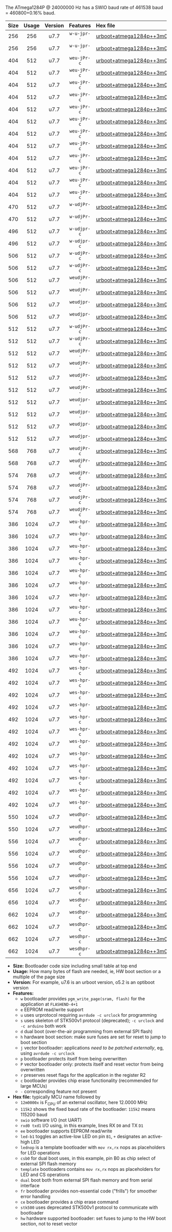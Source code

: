 The ATmega1284P @ 24000000 Hz has a SWIO baud rate of 461538 baud = 460800+0.16% baud.

|Size|Usage|Version|Features|Hex file|
|:-:|:-:|:-:|:-:|:--|
|256|256|u7.7|`w-u-jpr--`|[urboot+atmega1284p++3m0000x+++57k6_swio_rxd0_txd1.hex](https://raw.githubusercontent.com/stefanrueger/urboot.hex/main/mcus/atmega1284p/external_oscillator/fcpu++3m0000_Hz/br+++57k6_bps/urboot+atmega1284p++3m0000x+++57k6_swio_rxd0_txd1.hex)|
|256|256|u7.7|`w-u-jpr--`|[urboot+atmega1284p++3m0000x+++57k6_swio_rxd2_txd3.hex](https://raw.githubusercontent.com/stefanrueger/urboot.hex/main/mcus/atmega1284p/external_oscillator/fcpu++3m0000_Hz/br+++57k6_bps/urboot+atmega1284p++3m0000x+++57k6_swio_rxd2_txd3.hex)|
|404|512|u7.7|`weu-jPr-c`|[urboot+atmega1284p++3m0000x+++57k6_swio_rxd0_txd1_ee_led+b0_fr_ce.hex](https://raw.githubusercontent.com/stefanrueger/urboot.hex/main/mcus/atmega1284p/external_oscillator/fcpu++3m0000_Hz/br+++57k6_bps/urboot+atmega1284p++3m0000x+++57k6_swio_rxd0_txd1_ee_led+b0_fr_ce.hex)|
|404|512|u7.7|`weu-jPr-c`|[urboot+atmega1284p++3m0000x+++57k6_swio_rxd0_txd1_ee_led+b5_fr_ce.hex](https://raw.githubusercontent.com/stefanrueger/urboot.hex/main/mcus/atmega1284p/external_oscillator/fcpu++3m0000_Hz/br+++57k6_bps/urboot+atmega1284p++3m0000x+++57k6_swio_rxd0_txd1_ee_led+b5_fr_ce.hex)|
|404|512|u7.7|`weu-jPr-c`|[urboot+atmega1284p++3m0000x+++57k6_swio_rxd0_txd1_ee_led+b7_fr_ce.hex](https://raw.githubusercontent.com/stefanrueger/urboot.hex/main/mcus/atmega1284p/external_oscillator/fcpu++3m0000_Hz/br+++57k6_bps/urboot+atmega1284p++3m0000x+++57k6_swio_rxd0_txd1_ee_led+b7_fr_ce.hex)|
|404|512|u7.7|`weu-jPr-c`|[urboot+atmega1284p++3m0000x+++57k6_swio_rxd0_txd1_ee_led+c7_fr_ce.hex](https://raw.githubusercontent.com/stefanrueger/urboot.hex/main/mcus/atmega1284p/external_oscillator/fcpu++3m0000_Hz/br+++57k6_bps/urboot+atmega1284p++3m0000x+++57k6_swio_rxd0_txd1_ee_led+c7_fr_ce.hex)|
|404|512|u7.7|`weu-jPr-c`|[urboot+atmega1284p++3m0000x+++57k6_swio_rxd0_txd1_ee_led+d7_fr_ce.hex](https://raw.githubusercontent.com/stefanrueger/urboot.hex/main/mcus/atmega1284p/external_oscillator/fcpu++3m0000_Hz/br+++57k6_bps/urboot+atmega1284p++3m0000x+++57k6_swio_rxd0_txd1_ee_led+d7_fr_ce.hex)|
|404|512|u7.7|`weu-jPr-c`|[urboot+atmega1284p++3m0000x+++57k6_swio_rxd0_txd1_ee_lednop_fr_ce.hex](https://raw.githubusercontent.com/stefanrueger/urboot.hex/main/mcus/atmega1284p/external_oscillator/fcpu++3m0000_Hz/br+++57k6_bps/urboot+atmega1284p++3m0000x+++57k6_swio_rxd0_txd1_ee_lednop_fr_ce.hex)|
|404|512|u7.7|`weu-jPr-c`|[urboot+atmega1284p++3m0000x+++57k6_swio_rxd2_txd3_ee_led+b0_fr_ce.hex](https://raw.githubusercontent.com/stefanrueger/urboot.hex/main/mcus/atmega1284p/external_oscillator/fcpu++3m0000_Hz/br+++57k6_bps/urboot+atmega1284p++3m0000x+++57k6_swio_rxd2_txd3_ee_led+b0_fr_ce.hex)|
|404|512|u7.7|`weu-jPr-c`|[urboot+atmega1284p++3m0000x+++57k6_swio_rxd2_txd3_ee_led+b5_fr_ce.hex](https://raw.githubusercontent.com/stefanrueger/urboot.hex/main/mcus/atmega1284p/external_oscillator/fcpu++3m0000_Hz/br+++57k6_bps/urboot+atmega1284p++3m0000x+++57k6_swio_rxd2_txd3_ee_led+b5_fr_ce.hex)|
|404|512|u7.7|`weu-jPr-c`|[urboot+atmega1284p++3m0000x+++57k6_swio_rxd2_txd3_ee_led+b7_fr_ce.hex](https://raw.githubusercontent.com/stefanrueger/urboot.hex/main/mcus/atmega1284p/external_oscillator/fcpu++3m0000_Hz/br+++57k6_bps/urboot+atmega1284p++3m0000x+++57k6_swio_rxd2_txd3_ee_led+b7_fr_ce.hex)|
|404|512|u7.7|`weu-jPr-c`|[urboot+atmega1284p++3m0000x+++57k6_swio_rxd2_txd3_ee_led+c7_fr_ce.hex](https://raw.githubusercontent.com/stefanrueger/urboot.hex/main/mcus/atmega1284p/external_oscillator/fcpu++3m0000_Hz/br+++57k6_bps/urboot+atmega1284p++3m0000x+++57k6_swio_rxd2_txd3_ee_led+c7_fr_ce.hex)|
|404|512|u7.7|`weu-jPr-c`|[urboot+atmega1284p++3m0000x+++57k6_swio_rxd2_txd3_ee_led+d7_fr_ce.hex](https://raw.githubusercontent.com/stefanrueger/urboot.hex/main/mcus/atmega1284p/external_oscillator/fcpu++3m0000_Hz/br+++57k6_bps/urboot+atmega1284p++3m0000x+++57k6_swio_rxd2_txd3_ee_led+d7_fr_ce.hex)|
|404|512|u7.7|`weu-jPr-c`|[urboot+atmega1284p++3m0000x+++57k6_swio_rxd2_txd3_ee_lednop_fr_ce.hex](https://raw.githubusercontent.com/stefanrueger/urboot.hex/main/mcus/atmega1284p/external_oscillator/fcpu++3m0000_Hz/br+++57k6_bps/urboot+atmega1284p++3m0000x+++57k6_swio_rxd2_txd3_ee_lednop_fr_ce.hex)|
|470|512|u7.7|`w-udjPr--`|[urboot+atmega1284p++3m0000x+++57k6_swio_rxd0_txd1_template_dual_fr.hex](https://raw.githubusercontent.com/stefanrueger/urboot.hex/main/mcus/atmega1284p/external_oscillator/fcpu++3m0000_Hz/br+++57k6_bps/urboot+atmega1284p++3m0000x+++57k6_swio_rxd0_txd1_template_dual_fr.hex)|
|470|512|u7.7|`w-udjPr--`|[urboot+atmega1284p++3m0000x+++57k6_swio_rxd2_txd3_template_dual_fr.hex](https://raw.githubusercontent.com/stefanrueger/urboot.hex/main/mcus/atmega1284p/external_oscillator/fcpu++3m0000_Hz/br+++57k6_bps/urboot+atmega1284p++3m0000x+++57k6_swio_rxd2_txd3_template_dual_fr.hex)|
|496|512|u7.7|`w-udjpr-c`|[urboot+atmega1284p++3m0000x+++57k6_swio_rxd0_txd1_template_dual_fr_ce.hex](https://raw.githubusercontent.com/stefanrueger/urboot.hex/main/mcus/atmega1284p/external_oscillator/fcpu++3m0000_Hz/br+++57k6_bps/urboot+atmega1284p++3m0000x+++57k6_swio_rxd0_txd1_template_dual_fr_ce.hex)|
|496|512|u7.7|`w-udjpr-c`|[urboot+atmega1284p++3m0000x+++57k6_swio_rxd2_txd3_template_dual_fr_ce.hex](https://raw.githubusercontent.com/stefanrueger/urboot.hex/main/mcus/atmega1284p/external_oscillator/fcpu++3m0000_Hz/br+++57k6_bps/urboot+atmega1284p++3m0000x+++57k6_swio_rxd2_txd3_template_dual_fr_ce.hex)|
|506|512|u7.7|`w-udjPr-c`|[urboot+atmega1284p++3m0000x+++57k6_swio_rxd0_txd1_led+c7_csb3_dual_fr_ce.hex](https://raw.githubusercontent.com/stefanrueger/urboot.hex/main/mcus/atmega1284p/external_oscillator/fcpu++3m0000_Hz/br+++57k6_bps/urboot+atmega1284p++3m0000x+++57k6_swio_rxd0_txd1_led+c7_csb3_dual_fr_ce.hex)|
|506|512|u7.7|`w-udjPr-c`|[urboot+atmega1284p++3m0000x+++57k6_swio_rxd2_txd3_led+c7_csb3_dual_fr_ce.hex](https://raw.githubusercontent.com/stefanrueger/urboot.hex/main/mcus/atmega1284p/external_oscillator/fcpu++3m0000_Hz/br+++57k6_bps/urboot+atmega1284p++3m0000x+++57k6_swio_rxd2_txd3_led+c7_csb3_dual_fr_ce.hex)|
|506|512|u7.7|`weudjPr--`|[urboot+atmega1284p++3m0000x+++57k6_swio_rxd0_txd1_ee_led+c7_csb3_dual.hex](https://raw.githubusercontent.com/stefanrueger/urboot.hex/main/mcus/atmega1284p/external_oscillator/fcpu++3m0000_Hz/br+++57k6_bps/urboot+atmega1284p++3m0000x+++57k6_swio_rxd0_txd1_ee_led+c7_csb3_dual.hex)|
|506|512|u7.7|`weudjPr--`|[urboot+atmega1284p++3m0000x+++57k6_swio_rxd2_txd3_ee_led+c7_csb3_dual.hex](https://raw.githubusercontent.com/stefanrueger/urboot.hex/main/mcus/atmega1284p/external_oscillator/fcpu++3m0000_Hz/br+++57k6_bps/urboot+atmega1284p++3m0000x+++57k6_swio_rxd2_txd3_ee_led+c7_csb3_dual.hex)|
|506|512|u7.7|`weudjpr--`|[urboot+atmega1284p++3m0000x+++57k6_swio_rxd0_txd1_ee_led+c7_csb3_dual_fr.hex](https://raw.githubusercontent.com/stefanrueger/urboot.hex/main/mcus/atmega1284p/external_oscillator/fcpu++3m0000_Hz/br+++57k6_bps/urboot+atmega1284p++3m0000x+++57k6_swio_rxd0_txd1_ee_led+c7_csb3_dual_fr.hex)|
|506|512|u7.7|`weudjpr--`|[urboot+atmega1284p++3m0000x+++57k6_swio_rxd2_txd3_ee_led+c7_csb3_dual_fr.hex](https://raw.githubusercontent.com/stefanrueger/urboot.hex/main/mcus/atmega1284p/external_oscillator/fcpu++3m0000_Hz/br+++57k6_bps/urboot+atmega1284p++3m0000x+++57k6_swio_rxd2_txd3_ee_led+c7_csb3_dual_fr.hex)|
|512|512|u7.7|`w-udjPr-c`|[urboot+atmega1284p++3m0000x+++57k6_swio_rxd0_txd1_led+d7_csc7_dual_fr_ce.hex](https://raw.githubusercontent.com/stefanrueger/urboot.hex/main/mcus/atmega1284p/external_oscillator/fcpu++3m0000_Hz/br+++57k6_bps/urboot+atmega1284p++3m0000x+++57k6_swio_rxd0_txd1_led+d7_csc7_dual_fr_ce.hex)|
|512|512|u7.7|`w-udjPr-c`|[urboot+atmega1284p++3m0000x+++57k6_swio_rxd2_txd3_led+d7_csc7_dual_fr_ce.hex](https://raw.githubusercontent.com/stefanrueger/urboot.hex/main/mcus/atmega1284p/external_oscillator/fcpu++3m0000_Hz/br+++57k6_bps/urboot+atmega1284p++3m0000x+++57k6_swio_rxd2_txd3_led+d7_csc7_dual_fr_ce.hex)|
|512|512|u7.7|`weudjPr--`|[urboot+atmega1284p++3m0000x+++57k6_swio_rxd0_txd1_ee_led+d7_csc7_dual.hex](https://raw.githubusercontent.com/stefanrueger/urboot.hex/main/mcus/atmega1284p/external_oscillator/fcpu++3m0000_Hz/br+++57k6_bps/urboot+atmega1284p++3m0000x+++57k6_swio_rxd0_txd1_ee_led+d7_csc7_dual.hex)|
|512|512|u7.7|`weudjPr--`|[urboot+atmega1284p++3m0000x+++57k6_swio_rxd0_txd1_ee_template_dual.hex](https://raw.githubusercontent.com/stefanrueger/urboot.hex/main/mcus/atmega1284p/external_oscillator/fcpu++3m0000_Hz/br+++57k6_bps/urboot+atmega1284p++3m0000x+++57k6_swio_rxd0_txd1_ee_template_dual.hex)|
|512|512|u7.7|`weudjPr--`|[urboot+atmega1284p++3m0000x+++57k6_swio_rxd2_txd3_ee_led+d7_csc7_dual.hex](https://raw.githubusercontent.com/stefanrueger/urboot.hex/main/mcus/atmega1284p/external_oscillator/fcpu++3m0000_Hz/br+++57k6_bps/urboot+atmega1284p++3m0000x+++57k6_swio_rxd2_txd3_ee_led+d7_csc7_dual.hex)|
|512|512|u7.7|`weudjPr--`|[urboot+atmega1284p++3m0000x+++57k6_swio_rxd2_txd3_ee_template_dual.hex](https://raw.githubusercontent.com/stefanrueger/urboot.hex/main/mcus/atmega1284p/external_oscillator/fcpu++3m0000_Hz/br+++57k6_bps/urboot+atmega1284p++3m0000x+++57k6_swio_rxd2_txd3_ee_template_dual.hex)|
|512|512|u7.7|`weudjpr--`|[urboot+atmega1284p++3m0000x+++57k6_swio_rxd0_txd1_ee_led+d7_csc7_dual_fr.hex](https://raw.githubusercontent.com/stefanrueger/urboot.hex/main/mcus/atmega1284p/external_oscillator/fcpu++3m0000_Hz/br+++57k6_bps/urboot+atmega1284p++3m0000x+++57k6_swio_rxd0_txd1_ee_led+d7_csc7_dual_fr.hex)|
|512|512|u7.7|`weudjpr--`|[urboot+atmega1284p++3m0000x+++57k6_swio_rxd0_txd1_ee_template_dual_fr.hex](https://raw.githubusercontent.com/stefanrueger/urboot.hex/main/mcus/atmega1284p/external_oscillator/fcpu++3m0000_Hz/br+++57k6_bps/urboot+atmega1284p++3m0000x+++57k6_swio_rxd0_txd1_ee_template_dual_fr.hex)|
|512|512|u7.7|`weudjpr--`|[urboot+atmega1284p++3m0000x+++57k6_swio_rxd2_txd3_ee_led+d7_csc7_dual_fr.hex](https://raw.githubusercontent.com/stefanrueger/urboot.hex/main/mcus/atmega1284p/external_oscillator/fcpu++3m0000_Hz/br+++57k6_bps/urboot+atmega1284p++3m0000x+++57k6_swio_rxd2_txd3_ee_led+d7_csc7_dual_fr.hex)|
|512|512|u7.7|`weudjpr--`|[urboot+atmega1284p++3m0000x+++57k6_swio_rxd2_txd3_ee_template_dual_fr.hex](https://raw.githubusercontent.com/stefanrueger/urboot.hex/main/mcus/atmega1284p/external_oscillator/fcpu++3m0000_Hz/br+++57k6_bps/urboot+atmega1284p++3m0000x+++57k6_swio_rxd2_txd3_ee_template_dual_fr.hex)|
|568|768|u7.7|`weudjPr-c`|[urboot+atmega1284p++3m0000x+++57k6_swio_rxd0_txd1_ee_led+c7_csb3_dual_fr_ce.hex](https://raw.githubusercontent.com/stefanrueger/urboot.hex/main/mcus/atmega1284p/external_oscillator/fcpu++3m0000_Hz/br+++57k6_bps/urboot+atmega1284p++3m0000x+++57k6_swio_rxd0_txd1_ee_led+c7_csb3_dual_fr_ce.hex)|
|568|768|u7.7|`weudjPr-c`|[urboot+atmega1284p++3m0000x+++57k6_swio_rxd2_txd3_ee_led+c7_csb3_dual_fr_ce.hex](https://raw.githubusercontent.com/stefanrueger/urboot.hex/main/mcus/atmega1284p/external_oscillator/fcpu++3m0000_Hz/br+++57k6_bps/urboot+atmega1284p++3m0000x+++57k6_swio_rxd2_txd3_ee_led+c7_csb3_dual_fr_ce.hex)|
|574|768|u7.7|`weudjPr-c`|[urboot+atmega1284p++3m0000x+++57k6_swio_rxd0_txd1_ee_led+d7_csc7_dual_fr_ce.hex](https://raw.githubusercontent.com/stefanrueger/urboot.hex/main/mcus/atmega1284p/external_oscillator/fcpu++3m0000_Hz/br+++57k6_bps/urboot+atmega1284p++3m0000x+++57k6_swio_rxd0_txd1_ee_led+d7_csc7_dual_fr_ce.hex)|
|574|768|u7.7|`weudjPr-c`|[urboot+atmega1284p++3m0000x+++57k6_swio_rxd0_txd1_ee_template_dual_fr_ce.hex](https://raw.githubusercontent.com/stefanrueger/urboot.hex/main/mcus/atmega1284p/external_oscillator/fcpu++3m0000_Hz/br+++57k6_bps/urboot+atmega1284p++3m0000x+++57k6_swio_rxd0_txd1_ee_template_dual_fr_ce.hex)|
|574|768|u7.7|`weudjPr-c`|[urboot+atmega1284p++3m0000x+++57k6_swio_rxd2_txd3_ee_led+d7_csc7_dual_fr_ce.hex](https://raw.githubusercontent.com/stefanrueger/urboot.hex/main/mcus/atmega1284p/external_oscillator/fcpu++3m0000_Hz/br+++57k6_bps/urboot+atmega1284p++3m0000x+++57k6_swio_rxd2_txd3_ee_led+d7_csc7_dual_fr_ce.hex)|
|574|768|u7.7|`weudjPr-c`|[urboot+atmega1284p++3m0000x+++57k6_swio_rxd2_txd3_ee_template_dual_fr_ce.hex](https://raw.githubusercontent.com/stefanrueger/urboot.hex/main/mcus/atmega1284p/external_oscillator/fcpu++3m0000_Hz/br+++57k6_bps/urboot+atmega1284p++3m0000x+++57k6_swio_rxd2_txd3_ee_template_dual_fr_ce.hex)|
|386|1024|u7.7|`weu-hpr-c`|[urboot+atmega1284p++3m0000x+++57k6_swio_rxd0_txd1_ee_led+b0_fr_ce_hw.hex](https://raw.githubusercontent.com/stefanrueger/urboot.hex/main/mcus/atmega1284p/external_oscillator/fcpu++3m0000_Hz/br+++57k6_bps/urboot+atmega1284p++3m0000x+++57k6_swio_rxd0_txd1_ee_led+b0_fr_ce_hw.hex)|
|386|1024|u7.7|`weu-hpr-c`|[urboot+atmega1284p++3m0000x+++57k6_swio_rxd0_txd1_ee_led+b5_fr_ce_hw.hex](https://raw.githubusercontent.com/stefanrueger/urboot.hex/main/mcus/atmega1284p/external_oscillator/fcpu++3m0000_Hz/br+++57k6_bps/urboot+atmega1284p++3m0000x+++57k6_swio_rxd0_txd1_ee_led+b5_fr_ce_hw.hex)|
|386|1024|u7.7|`weu-hpr-c`|[urboot+atmega1284p++3m0000x+++57k6_swio_rxd0_txd1_ee_led+b7_fr_ce_hw.hex](https://raw.githubusercontent.com/stefanrueger/urboot.hex/main/mcus/atmega1284p/external_oscillator/fcpu++3m0000_Hz/br+++57k6_bps/urboot+atmega1284p++3m0000x+++57k6_swio_rxd0_txd1_ee_led+b7_fr_ce_hw.hex)|
|386|1024|u7.7|`weu-hpr-c`|[urboot+atmega1284p++3m0000x+++57k6_swio_rxd0_txd1_ee_led+c7_fr_ce_hw.hex](https://raw.githubusercontent.com/stefanrueger/urboot.hex/main/mcus/atmega1284p/external_oscillator/fcpu++3m0000_Hz/br+++57k6_bps/urboot+atmega1284p++3m0000x+++57k6_swio_rxd0_txd1_ee_led+c7_fr_ce_hw.hex)|
|386|1024|u7.7|`weu-hpr-c`|[urboot+atmega1284p++3m0000x+++57k6_swio_rxd0_txd1_ee_led+d7_fr_ce_hw.hex](https://raw.githubusercontent.com/stefanrueger/urboot.hex/main/mcus/atmega1284p/external_oscillator/fcpu++3m0000_Hz/br+++57k6_bps/urboot+atmega1284p++3m0000x+++57k6_swio_rxd0_txd1_ee_led+d7_fr_ce_hw.hex)|
|386|1024|u7.7|`weu-hpr-c`|[urboot+atmega1284p++3m0000x+++57k6_swio_rxd0_txd1_ee_lednop_fr_ce_hw.hex](https://raw.githubusercontent.com/stefanrueger/urboot.hex/main/mcus/atmega1284p/external_oscillator/fcpu++3m0000_Hz/br+++57k6_bps/urboot+atmega1284p++3m0000x+++57k6_swio_rxd0_txd1_ee_lednop_fr_ce_hw.hex)|
|386|1024|u7.7|`weu-hpr-c`|[urboot+atmega1284p++3m0000x+++57k6_swio_rxd2_txd3_ee_led+b0_fr_ce_hw.hex](https://raw.githubusercontent.com/stefanrueger/urboot.hex/main/mcus/atmega1284p/external_oscillator/fcpu++3m0000_Hz/br+++57k6_bps/urboot+atmega1284p++3m0000x+++57k6_swio_rxd2_txd3_ee_led+b0_fr_ce_hw.hex)|
|386|1024|u7.7|`weu-hpr-c`|[urboot+atmega1284p++3m0000x+++57k6_swio_rxd2_txd3_ee_led+b5_fr_ce_hw.hex](https://raw.githubusercontent.com/stefanrueger/urboot.hex/main/mcus/atmega1284p/external_oscillator/fcpu++3m0000_Hz/br+++57k6_bps/urboot+atmega1284p++3m0000x+++57k6_swio_rxd2_txd3_ee_led+b5_fr_ce_hw.hex)|
|386|1024|u7.7|`weu-hpr-c`|[urboot+atmega1284p++3m0000x+++57k6_swio_rxd2_txd3_ee_led+b7_fr_ce_hw.hex](https://raw.githubusercontent.com/stefanrueger/urboot.hex/main/mcus/atmega1284p/external_oscillator/fcpu++3m0000_Hz/br+++57k6_bps/urboot+atmega1284p++3m0000x+++57k6_swio_rxd2_txd3_ee_led+b7_fr_ce_hw.hex)|
|386|1024|u7.7|`weu-hpr-c`|[urboot+atmega1284p++3m0000x+++57k6_swio_rxd2_txd3_ee_led+c7_fr_ce_hw.hex](https://raw.githubusercontent.com/stefanrueger/urboot.hex/main/mcus/atmega1284p/external_oscillator/fcpu++3m0000_Hz/br+++57k6_bps/urboot+atmega1284p++3m0000x+++57k6_swio_rxd2_txd3_ee_led+c7_fr_ce_hw.hex)|
|386|1024|u7.7|`weu-hpr-c`|[urboot+atmega1284p++3m0000x+++57k6_swio_rxd2_txd3_ee_led+d7_fr_ce_hw.hex](https://raw.githubusercontent.com/stefanrueger/urboot.hex/main/mcus/atmega1284p/external_oscillator/fcpu++3m0000_Hz/br+++57k6_bps/urboot+atmega1284p++3m0000x+++57k6_swio_rxd2_txd3_ee_led+d7_fr_ce_hw.hex)|
|386|1024|u7.7|`weu-hpr-c`|[urboot+atmega1284p++3m0000x+++57k6_swio_rxd2_txd3_ee_lednop_fr_ce_hw.hex](https://raw.githubusercontent.com/stefanrueger/urboot.hex/main/mcus/atmega1284p/external_oscillator/fcpu++3m0000_Hz/br+++57k6_bps/urboot+atmega1284p++3m0000x+++57k6_swio_rxd2_txd3_ee_lednop_fr_ce_hw.hex)|
|492|1024|u7.7|`wes-hpr-c`|[urboot+atmega1284p++3m0000x+++57k6_swio_rxd0_txd1_ee_led+b0_fr_ce_stk500_hw.hex](https://raw.githubusercontent.com/stefanrueger/urboot.hex/main/mcus/atmega1284p/external_oscillator/fcpu++3m0000_Hz/br+++57k6_bps/urboot+atmega1284p++3m0000x+++57k6_swio_rxd0_txd1_ee_led+b0_fr_ce_stk500_hw.hex)|
|492|1024|u7.7|`wes-hpr-c`|[urboot+atmega1284p++3m0000x+++57k6_swio_rxd0_txd1_ee_led+b5_fr_ce_stk500_hw.hex](https://raw.githubusercontent.com/stefanrueger/urboot.hex/main/mcus/atmega1284p/external_oscillator/fcpu++3m0000_Hz/br+++57k6_bps/urboot+atmega1284p++3m0000x+++57k6_swio_rxd0_txd1_ee_led+b5_fr_ce_stk500_hw.hex)|
|492|1024|u7.7|`wes-hpr-c`|[urboot+atmega1284p++3m0000x+++57k6_swio_rxd0_txd1_ee_led+b7_fr_ce_stk500_hw.hex](https://raw.githubusercontent.com/stefanrueger/urboot.hex/main/mcus/atmega1284p/external_oscillator/fcpu++3m0000_Hz/br+++57k6_bps/urboot+atmega1284p++3m0000x+++57k6_swio_rxd0_txd1_ee_led+b7_fr_ce_stk500_hw.hex)|
|492|1024|u7.7|`wes-hpr-c`|[urboot+atmega1284p++3m0000x+++57k6_swio_rxd0_txd1_ee_led+c7_fr_ce_stk500_hw.hex](https://raw.githubusercontent.com/stefanrueger/urboot.hex/main/mcus/atmega1284p/external_oscillator/fcpu++3m0000_Hz/br+++57k6_bps/urboot+atmega1284p++3m0000x+++57k6_swio_rxd0_txd1_ee_led+c7_fr_ce_stk500_hw.hex)|
|492|1024|u7.7|`wes-hpr-c`|[urboot+atmega1284p++3m0000x+++57k6_swio_rxd0_txd1_ee_led+d7_fr_ce_stk500_hw.hex](https://raw.githubusercontent.com/stefanrueger/urboot.hex/main/mcus/atmega1284p/external_oscillator/fcpu++3m0000_Hz/br+++57k6_bps/urboot+atmega1284p++3m0000x+++57k6_swio_rxd0_txd1_ee_led+d7_fr_ce_stk500_hw.hex)|
|492|1024|u7.7|`wes-hpr-c`|[urboot+atmega1284p++3m0000x+++57k6_swio_rxd0_txd1_ee_lednop_fr_ce_stk500_hw.hex](https://raw.githubusercontent.com/stefanrueger/urboot.hex/main/mcus/atmega1284p/external_oscillator/fcpu++3m0000_Hz/br+++57k6_bps/urboot+atmega1284p++3m0000x+++57k6_swio_rxd0_txd1_ee_lednop_fr_ce_stk500_hw.hex)|
|492|1024|u7.7|`wes-hpr-c`|[urboot+atmega1284p++3m0000x+++57k6_swio_rxd2_txd3_ee_led+b0_fr_ce_stk500_hw.hex](https://raw.githubusercontent.com/stefanrueger/urboot.hex/main/mcus/atmega1284p/external_oscillator/fcpu++3m0000_Hz/br+++57k6_bps/urboot+atmega1284p++3m0000x+++57k6_swio_rxd2_txd3_ee_led+b0_fr_ce_stk500_hw.hex)|
|492|1024|u7.7|`wes-hpr-c`|[urboot+atmega1284p++3m0000x+++57k6_swio_rxd2_txd3_ee_led+b5_fr_ce_stk500_hw.hex](https://raw.githubusercontent.com/stefanrueger/urboot.hex/main/mcus/atmega1284p/external_oscillator/fcpu++3m0000_Hz/br+++57k6_bps/urboot+atmega1284p++3m0000x+++57k6_swio_rxd2_txd3_ee_led+b5_fr_ce_stk500_hw.hex)|
|492|1024|u7.7|`wes-hpr-c`|[urboot+atmega1284p++3m0000x+++57k6_swio_rxd2_txd3_ee_led+b7_fr_ce_stk500_hw.hex](https://raw.githubusercontent.com/stefanrueger/urboot.hex/main/mcus/atmega1284p/external_oscillator/fcpu++3m0000_Hz/br+++57k6_bps/urboot+atmega1284p++3m0000x+++57k6_swio_rxd2_txd3_ee_led+b7_fr_ce_stk500_hw.hex)|
|492|1024|u7.7|`wes-hpr-c`|[urboot+atmega1284p++3m0000x+++57k6_swio_rxd2_txd3_ee_led+c7_fr_ce_stk500_hw.hex](https://raw.githubusercontent.com/stefanrueger/urboot.hex/main/mcus/atmega1284p/external_oscillator/fcpu++3m0000_Hz/br+++57k6_bps/urboot+atmega1284p++3m0000x+++57k6_swio_rxd2_txd3_ee_led+c7_fr_ce_stk500_hw.hex)|
|492|1024|u7.7|`wes-hpr-c`|[urboot+atmega1284p++3m0000x+++57k6_swio_rxd2_txd3_ee_led+d7_fr_ce_stk500_hw.hex](https://raw.githubusercontent.com/stefanrueger/urboot.hex/main/mcus/atmega1284p/external_oscillator/fcpu++3m0000_Hz/br+++57k6_bps/urboot+atmega1284p++3m0000x+++57k6_swio_rxd2_txd3_ee_led+d7_fr_ce_stk500_hw.hex)|
|492|1024|u7.7|`wes-hpr-c`|[urboot+atmega1284p++3m0000x+++57k6_swio_rxd2_txd3_ee_lednop_fr_ce_stk500_hw.hex](https://raw.githubusercontent.com/stefanrueger/urboot.hex/main/mcus/atmega1284p/external_oscillator/fcpu++3m0000_Hz/br+++57k6_bps/urboot+atmega1284p++3m0000x+++57k6_swio_rxd2_txd3_ee_lednop_fr_ce_stk500_hw.hex)|
|550|1024|u7.7|`weudhpr-c`|[urboot+atmega1284p++3m0000x+++57k6_swio_rxd0_txd1_ee_led+c7_csb3_dual_fr_ce_hw.hex](https://raw.githubusercontent.com/stefanrueger/urboot.hex/main/mcus/atmega1284p/external_oscillator/fcpu++3m0000_Hz/br+++57k6_bps/urboot+atmega1284p++3m0000x+++57k6_swio_rxd0_txd1_ee_led+c7_csb3_dual_fr_ce_hw.hex)|
|550|1024|u7.7|`weudhpr-c`|[urboot+atmega1284p++3m0000x+++57k6_swio_rxd2_txd3_ee_led+c7_csb3_dual_fr_ce_hw.hex](https://raw.githubusercontent.com/stefanrueger/urboot.hex/main/mcus/atmega1284p/external_oscillator/fcpu++3m0000_Hz/br+++57k6_bps/urboot+atmega1284p++3m0000x+++57k6_swio_rxd2_txd3_ee_led+c7_csb3_dual_fr_ce_hw.hex)|
|556|1024|u7.7|`weudhpr-c`|[urboot+atmega1284p++3m0000x+++57k6_swio_rxd0_txd1_ee_led+d7_csc7_dual_fr_ce_hw.hex](https://raw.githubusercontent.com/stefanrueger/urboot.hex/main/mcus/atmega1284p/external_oscillator/fcpu++3m0000_Hz/br+++57k6_bps/urboot+atmega1284p++3m0000x+++57k6_swio_rxd0_txd1_ee_led+d7_csc7_dual_fr_ce_hw.hex)|
|556|1024|u7.7|`weudhpr-c`|[urboot+atmega1284p++3m0000x+++57k6_swio_rxd0_txd1_ee_template_dual_fr_ce_hw.hex](https://raw.githubusercontent.com/stefanrueger/urboot.hex/main/mcus/atmega1284p/external_oscillator/fcpu++3m0000_Hz/br+++57k6_bps/urboot+atmega1284p++3m0000x+++57k6_swio_rxd0_txd1_ee_template_dual_fr_ce_hw.hex)|
|556|1024|u7.7|`weudhpr-c`|[urboot+atmega1284p++3m0000x+++57k6_swio_rxd2_txd3_ee_led+d7_csc7_dual_fr_ce_hw.hex](https://raw.githubusercontent.com/stefanrueger/urboot.hex/main/mcus/atmega1284p/external_oscillator/fcpu++3m0000_Hz/br+++57k6_bps/urboot+atmega1284p++3m0000x+++57k6_swio_rxd2_txd3_ee_led+d7_csc7_dual_fr_ce_hw.hex)|
|556|1024|u7.7|`weudhpr-c`|[urboot+atmega1284p++3m0000x+++57k6_swio_rxd2_txd3_ee_template_dual_fr_ce_hw.hex](https://raw.githubusercontent.com/stefanrueger/urboot.hex/main/mcus/atmega1284p/external_oscillator/fcpu++3m0000_Hz/br+++57k6_bps/urboot+atmega1284p++3m0000x+++57k6_swio_rxd2_txd3_ee_template_dual_fr_ce_hw.hex)|
|656|1024|u7.7|`wesdhpr-c`|[urboot+atmega1284p++3m0000x+++57k6_swio_rxd0_txd1_ee_led+c7_csb3_dual_fr_ce_stk500_hw.hex](https://raw.githubusercontent.com/stefanrueger/urboot.hex/main/mcus/atmega1284p/external_oscillator/fcpu++3m0000_Hz/br+++57k6_bps/urboot+atmega1284p++3m0000x+++57k6_swio_rxd0_txd1_ee_led+c7_csb3_dual_fr_ce_stk500_hw.hex)|
|656|1024|u7.7|`wesdhpr-c`|[urboot+atmega1284p++3m0000x+++57k6_swio_rxd2_txd3_ee_led+c7_csb3_dual_fr_ce_stk500_hw.hex](https://raw.githubusercontent.com/stefanrueger/urboot.hex/main/mcus/atmega1284p/external_oscillator/fcpu++3m0000_Hz/br+++57k6_bps/urboot+atmega1284p++3m0000x+++57k6_swio_rxd2_txd3_ee_led+c7_csb3_dual_fr_ce_stk500_hw.hex)|
|662|1024|u7.7|`wesdhpr-c`|[urboot+atmega1284p++3m0000x+++57k6_swio_rxd0_txd1_ee_led+d7_csc7_dual_fr_ce_stk500_hw.hex](https://raw.githubusercontent.com/stefanrueger/urboot.hex/main/mcus/atmega1284p/external_oscillator/fcpu++3m0000_Hz/br+++57k6_bps/urboot+atmega1284p++3m0000x+++57k6_swio_rxd0_txd1_ee_led+d7_csc7_dual_fr_ce_stk500_hw.hex)|
|662|1024|u7.7|`wesdhpr-c`|[urboot+atmega1284p++3m0000x+++57k6_swio_rxd0_txd1_ee_template_dual_fr_ce_stk500_hw.hex](https://raw.githubusercontent.com/stefanrueger/urboot.hex/main/mcus/atmega1284p/external_oscillator/fcpu++3m0000_Hz/br+++57k6_bps/urboot+atmega1284p++3m0000x+++57k6_swio_rxd0_txd1_ee_template_dual_fr_ce_stk500_hw.hex)|
|662|1024|u7.7|`wesdhpr-c`|[urboot+atmega1284p++3m0000x+++57k6_swio_rxd2_txd3_ee_led+d7_csc7_dual_fr_ce_stk500_hw.hex](https://raw.githubusercontent.com/stefanrueger/urboot.hex/main/mcus/atmega1284p/external_oscillator/fcpu++3m0000_Hz/br+++57k6_bps/urboot+atmega1284p++3m0000x+++57k6_swio_rxd2_txd3_ee_led+d7_csc7_dual_fr_ce_stk500_hw.hex)|
|662|1024|u7.7|`wesdhpr-c`|[urboot+atmega1284p++3m0000x+++57k6_swio_rxd2_txd3_ee_template_dual_fr_ce_stk500_hw.hex](https://raw.githubusercontent.com/stefanrueger/urboot.hex/main/mcus/atmega1284p/external_oscillator/fcpu++3m0000_Hz/br+++57k6_bps/urboot+atmega1284p++3m0000x+++57k6_swio_rxd2_txd3_ee_template_dual_fr_ce_stk500_hw.hex)|

- **Size:** Bootloader code size including small table at top end
- **Usage:** How many bytes of flash are needed, ie, HW boot section or a multiple of the page size
- **Version:** For example, u7.6 is an urboot version, o5.2 is an optiboot version
- **Features:**
  + `w` bootloader provides `pgm_write_page(sram, flash)` for the application at `FLASHEND-4+1`
  + `e` EEPROM read/write support
  + `u` uses urprotocol requiring `avrdude -c urclock` for programming
  + `s` uses skeleton of STK500v1 protocol (deprecated); `-c urclock` and `-c arduino` both work
  + `d` dual boot (over-the-air programming from external SPI flash)
  + `h` hardware boot section: make sure fuses are set for reset to jump to boot section
  + `j` vector bootloader: applications *need to be patched externally*, eg, using `avrdude -c urclock`
  + `p` bootloader protects itself from being overwritten
  + `P` vector bootloader only: protects itself and reset vector from being overwritten
  + `r` preserves reset flags for the application in the register R2
  + `c` bootloader provides chip erase functionality (recommended for large MCUs)
  + `-` corresponding feature not present
- **Hex file:** typically MCU name followed by
  + `12m0000x` is F<sub>CPU</sub> of an external oscillator, here 12.0000 MHz
  + `115k2` shows the fixed baud rate of the bootloader: `115k2` means 115200 baud
  + `swio` software I/O (not UART)
  + `rxd0 txd1` I/O using, in this example, lines RX `D0` and TX `D1`
  + `ee` bootloader supports EEPROM read/write
  + `led-b1` toggles an active-low LED on pin `B1`, `+` designates an active-high LED
  + `lednop` is a template bootloader with `mov rx,rx` nops as placeholders for LED operations
  + `csb0` for dual boot uses, in this example, pin B0 as chip select of external SPI flash memory
  + `template` bootloaders contains `mov rx,rx` nops as placeholders for LED and CS operations
  + `dual` boot both from external SPI flash memory and from serial interface
  + `fr` bootloader provides non-essential code ("frills") for smoother error handling
  + `ce` bootloader provides a chip erase command
  + `stk500` uses deprecated STK500v1 protocol to communicate with bootloader
  + `hw` hardware supported bootloader: set fuses to jump to the HW boot section, not to reset vector
